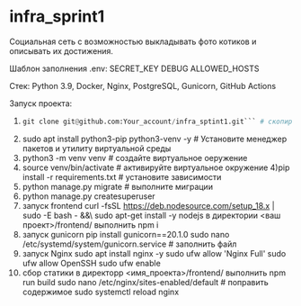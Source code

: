 # infra_sprint1

Социальная сеть с возможностью выкладывать фото котиков и описывать их достижения.

Шаблон заполнения .env:
SECRET_KEY
DEBUG
ALLOWED_HOSTS

Стек: Python 3.9, Docker, Nginx, PostgreSQL, Gunicorn, GitHub Actions

Запуcк проекта:
1) ```python
   git clone git@github.com:Your_account/infra_sptint1.git``` # скопировать проект с github
1) sudo apt install python3-pip python3-venv -y # Установите менеджер пакетов и утилиту виртуальной среды
2) python3 -m venv venv # создайте виртуальное оеружение
3) source venv/bin/activate # активируйте виртуальное окружение
4)pip install -r requirements.txt # установите зависимости
5) python manage.py migrate # выполните миграции
6) python manage.py createsuperuser
7) запуск frontend
curl -fsSL https://deb.nodesource.com/setup_18.x | sudo -E bash - &&\ sudo apt-get install -y nodejs
в директории <ваш проект>/frontend/ выполнить npm i
8) запуск gunicorn
pip install gunicorn==20.1.0
sudo nano /etc/systemd/system/gunicorn.service # заполнить файл
9) запуск Nginx
sudo apt install nginx -y
sudo ufw allow 'Nginx Full'
sudo ufw allow OpenSSH
sudo ufw enable
10) сбор статики
в директорр <имя_проекта>/frontend/ выполнить npm run build
sudo nano /etc/nginx/sites-enabled/default # поправить содержимое
sudo systemctl reload nginx
